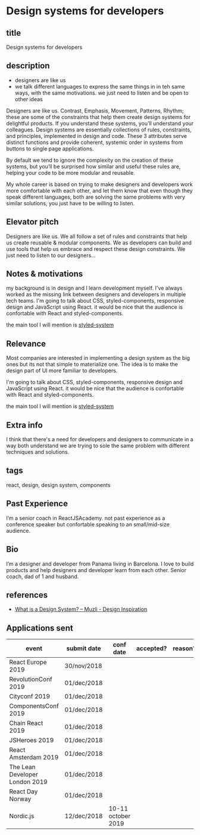 # Design systems for developers

## title

Design systems for developers

## description

- designers are like us
- we talk different languages to express the same things in in teh same ways, with the same motivations. we just need to listen and be open to other ideas

Designers are like us. Contrast, Emphasis, Movement, Patterns, Rhythm; these are some of the constraints that help them create design systems for delightful products. If you understand these systems, you’ll understand your colleagues. Design systems are essentially collections of rules, constraints, and principles, implemented in design and code. These 3 attributes serve distinct functions and provide coherent, systemic order in systems from buttons to single page applications.

By default we tend to ignore the complexity on the creation of these systems, but you’ll be surprised how similar and useful these rules are, helping your code to be more modular and reusable.

My whole career is based on trying to make designers and developers work more comfortable with each other, and let them know that even though they speak different languages, both are solving the same problems with very similar solutions, you just have to be willing to listen.

## Elevator pitch

Designers are like us. We all follow a set of rules and constraints that help us create reusable & modular components. We as developers can build and use tools that help us embrace and respect these design constraints. We just need to listen to our designers...

## Notes & motivations

my background is in design and I learn development myself. I've always worked as the missing link between designers and developers in multiple tech teams.
I'm going to talk about CSS, styled-components, responsive design and JavaScript using React. it would be nice that the audience is confortable with React and styled-components.

the main tool I will mention is [styled-system](https://jxnblk.com/styled-system/)

## Relevance

Most companies are interested in implementing a design system as the big ones but its not that simple to materialize one.  The idea is to make the design part of UI more familiar to developers.

I'm going to talk about CSS, styled-components, responsive design and JavaScript using React. it would be nice that the audience is confortable with React and styled-components.

the main tool I will mention is [styled-system](https://jxnblk.com/styled-system/)

## Extra info

I think that there's a need for developers and designers to communicate in a way both understand we are trying to sole the same problem with different techniques and solutions.

## tags

react, design, design system, components

## Past Experience

I’m a senior coach in ReactJSAcademy. not past experience as a conference speaker but confortable speaking to an small/mid-size audience.

## Bio

I’m a designer and developer from Panama living in Barcelona. I love to build products and help designers and developer learn from each other. Senior coach, dad of 1 and husband.

## references

- [What is a Design System? – Muzli - Design Inspiration](https://medium.muz.li/what-is-a-design-system-1e43d19e7696)

## Applications sent

| event             | submit date | conf date | accepted? | reason? |
|-------------------|-------------|-----------|-----------|---------|
| React Europe 2019 | 30/nov/2018 |
| RevolutionConf 2019 | 01/dec/2018 |
| Cityconf 2019 | 01/dec/2018 |
| ComponentsConf 2019 | 01/dec/2018 |
| Chain React 2019 | 01/dec/2018 |
| JSHeroes 2019 | 01/dec/2018 |
| React Amsterdam 2019 | 01/dec/2018 |
| The Lean Developer London 2019 | 01/dec/2018 |
| React Day Norway | 01/dec/2018 |
| Nordic.js | 12/dec/2018 | 10-11 october 2019
